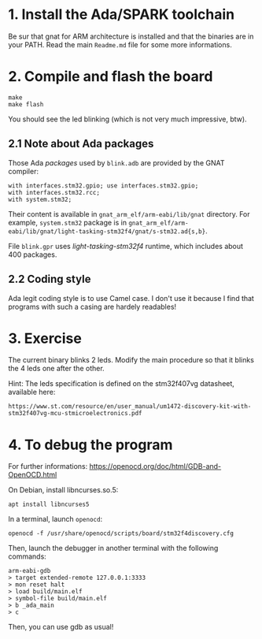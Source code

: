 
# 1. Install the Ada/SPARK toolchain

Be sur that gnat for ARM architecture is installed and that the binaries are in
your PATH. Read the main `Readme.md` file for some more informations.

# 2. Compile and flash the board

	make
	make flash

You should see the led blinking (which is not very much impressive, btw).

## 2.1 Note about Ada packages

Those Ada *packages* used by `blink.adb` are provided by the GNAT compiler:

	with interfaces.stm32.gpio; use interfaces.stm32.gpio;
	with interfaces.stm32.rcc;
	with system.stm32;

Their content is available in `gnat_arm_elf/arm-eabi/lib/gnat` directory.
For example, `system.stm32` package is in
`gnat_arm_elf/arm-eabi/lib/gnat/light-tasking-stm32f4/gnat/s-stm32.ad{s,b}`.

File `blink.gpr` uses *light-tasking-stm32f4* runtime, which includes about 400
packages.

## 2.2 Coding style

Ada legit coding style is to use Camel case. I don't use it because I find that programs 
with such a casing are hardely readables!


# 3. Exercise

The current binary blinks 2 leds. Modify the main procedure so that it
blinks the 4 leds one after the other.

Hint: The leds specification is defined on the stm32f407vg datasheet, available here:

	https://www.st.com/resource/en/user_manual/um1472-discovery-kit-with-stm32f407vg-mcu-stmicroelectronics.pdf


# 4. To debug the program

For further informations: https://openocd.org/doc/html/GDB-and-OpenOCD.html

On Debian, install libncurses.so.5:

	apt install libncurses5

In a terminal, launch `openocd`:

	openocd -f /usr/share/openocd/scripts/board/stm32f4discovery.cfg

Then, launch the debugger in another terminal with the following commands:

	arm-eabi-gdb
	> target extended-remote 127.0.0.1:3333
	> mon reset halt
	> load build/main.elf
	> symbol-file build/main.elf
	> b _ada_main
	> c

Then, you can use gdb as usual!

